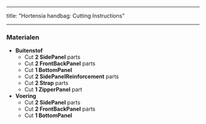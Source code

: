 - - -
title: "Hortensia handbag: Cutting Instructions"
- - -

### Materialen

- **Buitenstof**
  - Cut **2 SidePanel** parts
  - Cut **2 FrontBackPanel** parts
  - Cut **1 BottomPanel**
  - Cut **2 SidePanelReinforcement** parts
  - Cut **2 Strap** parts
  - Cut **1 ZipperPanel** part
- **Voering**
  - Cut **2 SidePanel** parts
  - Cut **2 FrontBackPanel** parts
  - Cut **1 BottomPanel**
